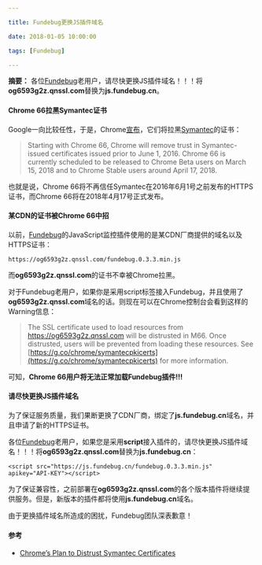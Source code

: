 ```yaml
---

title: Fundebug更换JS插件域名

date: 2018-01-05 10:00:00

tags: [Fundebug]

---
```


**摘要：** 各位[Fundebug](https://fundebug.com/)老用户，请尽快更换JS插件域名！！！将**og6593g2z.qnssl.com**替换为**js.fundebug.cn**。

<!-- more -->

#### Chrome 66拉黑Symantec证书

Google一向比较任性，于是，Chrome[宣布](https://security.googleblog.com/2017/09/chromes-plan-to-distrust-symantec.html)，它们将拉黑[Symantec](https://www.symantec.com/)的证书：

> Starting with Chrome 66, Chrome will remove trust in Symantec-issued certificates issued prior to June 1, 2016. Chrome 66 is currently scheduled to be released to Chrome Beta users on March 15, 2018 and to Chrome Stable users around April 17, 2018.

也就是说，Chrome 66将不再信任Symantec在2016年6月1号之前发布的HTTPS证书，而Chrome 66将在2018年4月17号正式发布。

#### 某CDN的证书被Chrome 66中招

以前，[Fundebug](https://fundebug.com/)的JavaScript监控插件使用的是某CDN厂商提供的域名以及HTTPS证书：

```
https://og6593g2z.qnssl.com/fundebug.0.3.3.min.js
```

而**og6593g2z.qnssl.com**的证书不幸被Chrome拉黑。

对于Fundebug老用户，如果你是采用script标签接入Fundebug，并且使用了**og6593g2z.qnssl.com**域名的话。则现在可以在Chrome控制台会看到这样的Warning信息：

> The SSL certificate used to load resources from https://og6593g2z.qnssl.com will be distrusted in M66. Once distrusted, users will be prevented from loading these resources. See [https://g.co/chrome/symantecpkicerts](https://g.co/chrome/symantecpkicerts) for more information.

可知，**Chrome 66用户将无法正常加载Fundebug插件!!!**

#### 请尽快更换JS插件域名

为了保证服务质量，我们果断更换了CDN厂商，绑定了**js.fundebug.cn**域名，并且申请了新的HTTPS证书。

各位[Fundebug](https://fundebug.com/)老用户，如果您是采用**script**接入插件的，请尽快更换JS插件域名！！！将**og6593g2z.qnssl.com**替换为**js.fundebug.cn**：

```
<script src="https://js.fundebug.cn/fundebug.0.3.3.min.js" apikey="API-KEY"></script>
```

为了保证兼容性，之前部署在**og6593g2z.qnssl.com**的各个版本插件将继续提供服务。但是，新版本的插件都将使用**js.fundebug.cn**域名。

由于更换插件域名所造成的困扰，Fundebug团队深表歉意！


#### 参考 

- [Chrome’s Plan to Distrust Symantec Certificates](https://security.googleblog.com/2017/09/chromes-plan-to-distrust-symantec.html)
